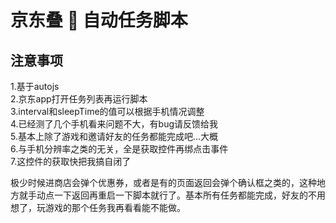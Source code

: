 # 京东叠 🎂 自动任务脚本

## 注意事项

1.基于autojs  
2.京东app打开任务列表再运行脚本  
3.interval和sleepTime的值可以根据手机情况调整  
4.已经测了几个手机看来问题不大，有bug请反馈给我  
5.基本上除了游戏和邀请好友的任务都能完成吧...大概  
6.与手机分辨率之类的无关，全是获取控件再绑点击事件  
7.这控件的获取快把我搞自闭了  

极少时候进商店会弹个优惠券，或者是有的页面返回会弹个确认框之类的，这种地方就手动点一下返回再重启一下脚本就行了。基本所有任务都能完成，好友的不用想了，玩游戏的那个任务我再看看能不能做。
